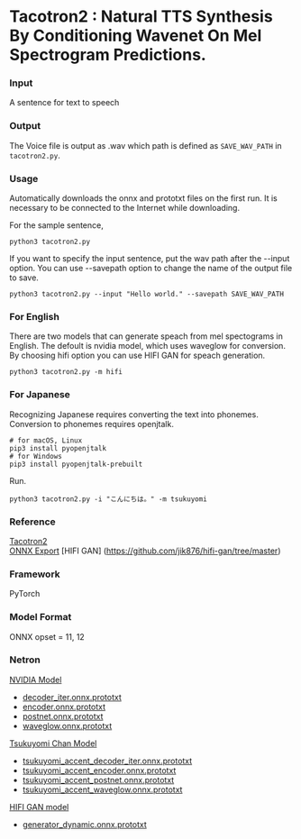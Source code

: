 # Tacotron2 : Natural TTS Synthesis By Conditioning Wavenet On Mel Spectrogram Predictions.

### Input
A sentence for text to speech

### Output
The Voice file is output as .wav which path is defined as `SAVE_WAV_PATH` in `tacotron2.py`.  

### Usage
Automatically downloads the onnx and prototxt files on the first run. It is necessary to be connected to the Internet while downloading.

For the sample sentence,
```
python3 tacotron2.py 
```

If you want to specify the input sentence, put the wav path after the --input option.
You can use --savepath option to change the name of the output file to save.

```
python3 tacotron2.py --input "Hello world." --savepath SAVE_WAV_PATH
```

### For English

There are two models that can generate speach from mel spectograms in English. The defoult is nvidia model, which uses waveglow for conversion. 
By choosing hifi option you can use HIFI GAN for speach generation.

```
python3 tacotron2.py -m hifi
```
### For Japanese

Recognizing Japanese requires converting the text into phonemes. Conversion to phonemes requires openjtalk.

```
# for macOS, Linux
pip3 install pyopenjtalk
# for Windows
pip3 install pyopenjtalk-prebuilt
```

Run.

```
python3 tacotron2.py -i "こんにちは。" -m tsukuyomi
```

### Reference
[Tacotron2](https://github.com/NVIDIA/tacotron2)  
[ONNX Export](https://github.com/NVIDIA/DeepLearningExamples/tree/master/PyTorch/SpeechSynthesis/Tacotron2/tensorrt)
[HIFI GAN] (https://github.com/jik876/hifi-gan/tree/master)

### Framework
PyTorch

### Model Format
ONNX opset = 11, 12

### Netron

[NVIDIA Model](LICENSE)

- [decoder_iter.onnx.prototxt](https://netron.app/?url=https://storage.googleapis.com/ailia-models/tacotron2/decoder_iter.onnx.prototxt)
- [encoder.onnx.prototxt](https://netron.app/?url=https://storage.googleapis.com/ailia-models/tacotron2/encoder.onnx.prototxt)
- [postnet.onnx.prototxt](https://netron.app/?url=https://storage.googleapis.com/ailia-models/tacotron2/postnet.onnx.prototxt)
- [waveglow.onnx.prototxt](https://netron.app/?url=https://storage.googleapis.com/ailia-models/tacotron2/waveglow.onnx.prototxt)

[Tsukuyomi Chan Model](LICENSE_TSUKUYOMI)

- [tsukuyomi_accent_decoder_iter.onnx.prototxt](https://netron.app/?url=https://storage.googleapis.com/ailia-models/tacotron2/tsukuyomi_accent_decoder_iter.onnx.prototxt)
- [tsukuyomi_accent_encoder.onnx.prototxt](https://netron.app/?url=https://storage.googleapis.com/ailia-models/tacotron2/tsukuyomi_accent_encoder.onnx.prototxt)
- [tsukuyomi_accent_postnet.onnx.prototxt](https://netron.app/?url=https://storage.googleapis.com/ailia-models/tacotron2/tsukuyomi_accent_postnet.onnx.prototxt)
- [tsukuyomi_accent_waveglow.onnx.prototxt](https://netron.app/?url=https://storage.googleapis.com/ailia-models/tacotron2/tsukuyomi_accent_waveglow.onnx.prototxt)

[HIFI GAN model](LICENSE_HIFI)

- [generator_dynamic.onnx.prototxt](https://netron.app/?url=https://storage.googleapis.com/ailia-models/tacotron2/generator_dynamic.onnx.prototxt)
